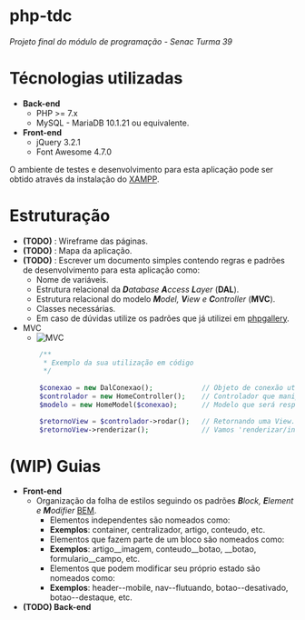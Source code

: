 # php-tdc
###### Projeto final do módulo de programação - Senac Turma 39

# Técnologias utilizadas

* **Back-end**
	* PHP >= 7.x
	* MySQL - MariaDB 10.1.21 ou equivalente.
* **Front-end**
	* jQuery 3.2.1
	* Font Awesome 4.7.0

O ambiente de testes e desenvolvimento para esta aplicação pode ser obtido através da instalação do [XAMPP](https://www.apachefriends.org/pt_br/download.html).

# Estruturação

* **(TODO)** : Wireframe das páginas.
* **(TODO)** : Mapa da aplicação.
* **(TODO)** : Escrever um documento simples contendo regras e padrões de desenvolvimento para esta aplicação como:
	* Nome de variáveis.
	* Estrutura relacional da ***D**atabase **A**ccess **L**ayer* (**DAL**).
	* Estrutura relacional do modelo ***M**odel, **V**iew e **C**ontroller* (**MVC**).
	* Classes necessárias.
	* Em caso de dúvidas utilize os padrões que já utilizei em [phpgallery](https://github.com/Kubinyete/phpgallery).
* MVC
	* ![MVC](https://i.stack.imgur.com/Rk9Kr.png)
	```php
		/**
		 * Exemplo da sua utilização em código
		 */
			
		$conexao = new DalConexao();            // Objeto de conexão utilizado para conectar ao banco de dados.
		$controlador = new HomeController();    // Controlador que manipulará um modelo com base no pedido recebido.
		$modelo = new HomeModel($conexao);      // Modelo que será responsável por conectar ao banco, obter informações e retornar uma View contendo estas informações necessárias.

		$retornoView = $controlador->rodar();   // Retornando uma View.
		$retornoView->renderizar();             // Vamos 'renderizar/incluir' a resposta recebida para que o usuário veja a página.
	```

# **(WIP)** Guias

* **Front-end**
	* Organização da folha de estilos seguindo os padrões ***B**lock, **E**lement e **M**odifier* [BEM](http://getbem.com/introduction/).
		* Elementos independentes são nomeados como:
		* **Exemplos**: container, centralizador, artigo, conteudo, etc.
		* Elementos que fazem parte de um bloco são nomeados como:
		* **Exemplos**: artigo__imagem, conteudo__botao, __botao, formulario__campo, etc.
		* Elementos que podem modificar seu próprio estado são nomeados como:
		* **Exemplos**: header--mobile, nav--flutuando, botao--desativado, botao--destaque, etc.
* **(TODO) Back-end**
	